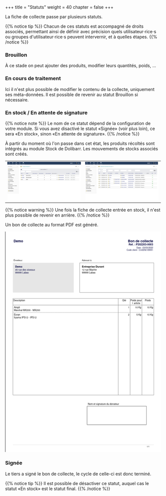 +++
title = "Statuts"
weight = 40
chapter = false
+++

La fiche de collecte passe par plusieurs statuts.

{{% notice tip %}}
Chacun de ces statuts est accompagné de droits associés, permettant ainsi de définir avec précision quels utilisateur⋅rice⋅s ou groupes d'utilisateur⋅rice⋅s peuvent intervernir, et à quelles étapes.
{{% /notice %}}

### Brouillon

À ce stade on peut ajouter des produits, modifier leurs quantités, poids, ...

### En cours de traitement

Ici il n'est plus possible de modifier le contenu de la collecte, uniquement ses méta-données.
Il est possible de revenir au statut Brouillon si nécessaire.

### En stock / En attente de signature

{{% notice note %}}
Le nom de ce statut dépend de la configuration de votre module. Si vous avez disactivé le statut «Signée» (voir plus loin),
ce sera «En stock», sinon «En attente de signature».
{{% /notice %}}

À partir du moment où l'on passe dans cet état, les produits récoltés sont intégrés au module Stock de Dolibarr.
Les mouvements de stocks associés sont créés.

|  |  |
| ------ | ----------- |
| ![Stocks](./images/stocks.png?classes=shadow,border) | ![Mouvements](./images/mouvements.png?classes=shadow,border)

{{% notice warning %}}
Une fois la fiche de collecte entrée en stock, il n'est plus possible de revenir en arrière.
{{% /notice %}}

Un bon de collecte au format PDF est généré.

![Bon de collecte](./images/bon_collecte.png?classes=shadow,border)

### Signée

Le tiers a signé le bon de collecte, le cycle de celle-ci est donc terminé.

{{% notice tip %}}
Il est possible de désactiver ce statut, auquel cas le statut «En stock» est le statut final.
{{% /notice %}}
